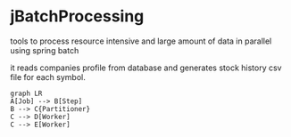 # jBatchProcessing
tools to process resource intensive and large amount of data in parallel using spring batch

it reads companies profile from database and generates stock history csv file for each symbol.

```mermaid
graph LR
A[Job] --> B[Step]
B --> C{Partitioner}
C --> D[Worker]
C --> E[Worker]
